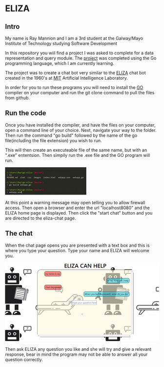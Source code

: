 # ELIZA

## Intro

My name is Ray Mannion and I am a 3rd student at the Galway/Mayo Institute of Technology studying Software Development

In this repository you wiil find a project I was asked to complete for a data representation and query module.
The [project](https://data-representation.github.io/problems/project.html) was completed using the Go programming language, which I am currently learning.

The project was to create a chat bot very similar to the [ELIZA](https://en.wikipedia.org/wiki/ELIZA) chat bot created in the 1960's at [MIT](https://en.wikipedia.org/wiki/MIT_Computer_Science_and_Artificial_Intelligence_Laboratory) Artificial Intelligence Laboratory.

In order for you to run these programs you will need to install the [GO](https://www.google.ie/?gws_rd=cr&dcr=0&ei=SQvUWejfHOaXgAaL3JeoBA)
compiler on your computer and run the git clone command to pull the files from github.

## Run the code

Once you have installed the compiler, and have the files on your computer, open a command line of your choice. Next, navigate your way to the folder. Then run the command "go build" followed by the name of the go file(including the file extension) you wish to run.

This will then create an executeable file of the same name, but with an ".exe" ententsion. Then simpily run the .exe file and the GO program will run.

![alt tag](https://github.com/rayman51/go-eliza/blob/master/images/Capture1.PNG)

At this point a warning message may open telling you to allow firewall access. Then open a browser and enter the url "localhost8080" and the ELIZA home page is displayed. Then click the "start chat" button and you are directed to the eliza-chat page.

## The chat

When the chat page opens you are presented with a text box and this is where you type your question. Type your name and ELIZA will welcome you.

![alt tag](https://github.com/rayman51/go-eliza/blob/master/images/shot.PNG)

Then ask ELIZA any question you like and she will try and give a relevant response, bear in mind the program may not be able to answer all your question correctly.
